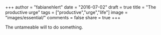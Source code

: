 +++
author = "fabianehlert"
date = "2016-07-02"
draft = true
title = "The productive urge"
tags = ["productive","urge","life"]
image = "images/essential/"
comments = false
share = true
+++

The untameable will to do something.
